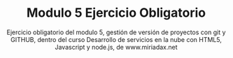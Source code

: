 ﻿<div align="center">
<h1>Modulo 5 Ejercicio Obligatorio</h1>
Ejercicio obligatorio del modulo 5, gestión de versión de proyectos con git y GITHUB, dentro del curso Desarrollo de servicios en la nube con HTML5, Javascript y node.js, de www.miriadax.net
</div>